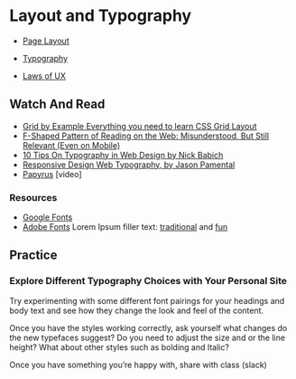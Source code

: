 # Layout and Typography

* [Page Layout](Page_Layout.pdf)
* [Typography](Typography.pdf)


* [Laws of UX](https://lawsofux.com/)

## Watch And Read
* [Grid by Example Everything you need to learn CSS Grid Layout](https://gridbyexample.com/examples/)
* [F-Shaped Pattern of Reading on the Web: Misunderstood, But Still Relevant (Even on Mobile)](https://www.nngroup.com/articles/f-shaped-pattern-reading-web-content/)
* [10 Tips On Typography in Web Design by Nick Babich](https://uxplanet.org/10-tips-on-typography-in-web-design-13a378f4aa0d)
* [Responsive Design Web Typography, by Jason Pamental](https://www.codementor.io/design/tutorial/responsive-design-web-typography-tutorial-jason-pamental)
* [Papyrus](https://www.youtube.com/watch?v=jVhlJNJopOQ) [video]


### Resources
* [Google Fonts](https://fonts.google.com/)
* [Adobe Fonts](https://fonts.adobe.com/)
Lorem Ipsum filler text: [traditional](https://www.lipsum.com/) and [fun](https://designshack.net/articles/inspiration/30-useful-and-hilarious-lorem-ipsum-generators/)

## Practice
### Explore Different Typography Choices with Your Personal Site

Try experimenting with some different font pairings for your headings and body text and see how they change the look and feel of the content.

Once you have the styles working correctly, ask yourself what changes do the new typefaces suggest? Do you need to adjust the size and or the line height? What about other styles such as bolding and Italic?

Once you have something you’re happy with, share with class (slack)